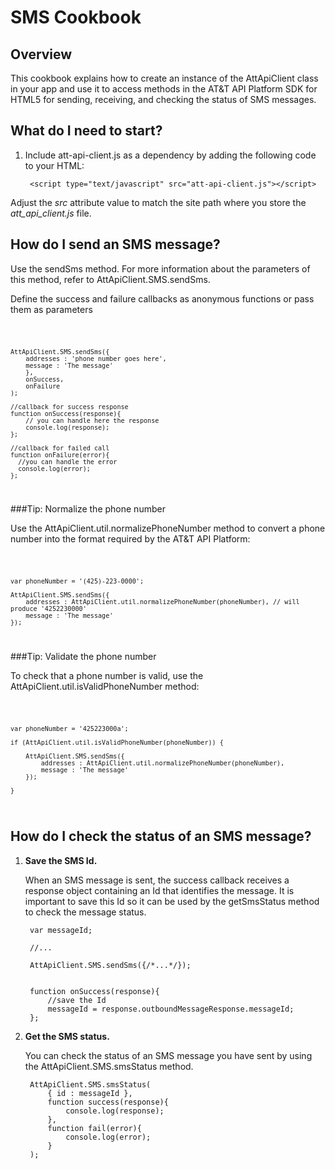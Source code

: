 SMS Cookbook
===

Overview
---
This cookbook explains how to create an instance of the AttApiClient class in your app and use it to access methods in the AT&T API Platform SDK for HTML5 for sending, receiving, and checking the status of SMS messages.

What do I need to start?
---

1. Include att-api-client.js as a dependency by adding the following code to your HTML:  

        <script type="text/javascript" src="att-api-client.js"></script>

Adjust the _src_ attribute value to match the site path where you store the _att_api_client.js_ file.


How do I send an SMS message?
---

Use the sendSms method. For more information about the parameters of this method,  refer to AttApiClient.SMS.sendSms. 

Define the success and failure callbacks as anonymous functions or pass them as parameters

<code>

    AttApiClient.SMS.sendSms({
        addresses : 'phone number goes here',
        message : 'The message'
		},
        onSuccess,
        onFailure
    );

    //callback for success response
    function onSuccess(response){
        // you can handle here the response
        console.log(response);
    };

    //callback for failed call
    function onFailure(error){
      //you can handle the error
      console.log(error);
    };

</code>  

###Tip: Normalize the phone number

Use the AttApiClient.util.normalizePhoneNumber method to convert a phone number into the format required by the AT&T API Platform:

<code>

    var phoneNumber = '(425)-223-0000';

    AttApiClient.SMS.sendSms({
        addresses : AttApiClient.util.normalizePhoneNumber(phoneNumber), // will produce '4252230000'
        message : 'The message'
    });    

</code> 


###Tip: Validate the phone number
  
To check that a phone number is valid, use the AttApiClient.util.isValidPhoneNumber method:

<code>

    var phoneNumber = '425223000a';

    if (AttApiClient.util.isValidPhoneNumber(phoneNumber)) {

        AttApiClient.SMS.sendSms({
            addresses : AttApiClient.util.normalizePhoneNumber(phoneNumber),
            message : 'The message'
        });    

    } 

</code>


How do I check the status of an SMS message?
---

1. **Save the SMS Id.**  

    When an SMS message is sent, the success callback receives a response object containing an Id that identifies the message. It is important to save this Id so it can be used by the getSmsStatus method to check the message status. 

        var messageId;

        //...

        AttApiClient.SMS.sendSms({/*...*/});


        function onSuccess(response){
            //save the Id
            messageId = response.outboundMessageResponse.messageId;
        };
    
2. **Get the SMS status.**  

    You can check the status of an SMS message you have sent by using the AttApiClient.SMS.smsStatus method.

        AttApiClient.SMS.smsStatus(
			{ id : messageId },
            function success(response){
                console.log(response);
            },
            function fail(error){
                console.log(error);
            }
        );

